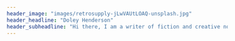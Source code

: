 ```yaml
---
header_image: "images/retrosupply-jLwVAUtLOAQ-unsplash.jpg"
header_headline: "Doley Henderson"
header_subheadline: "Hi there, I am a writer of fiction and creative nonfiction"
---
```

